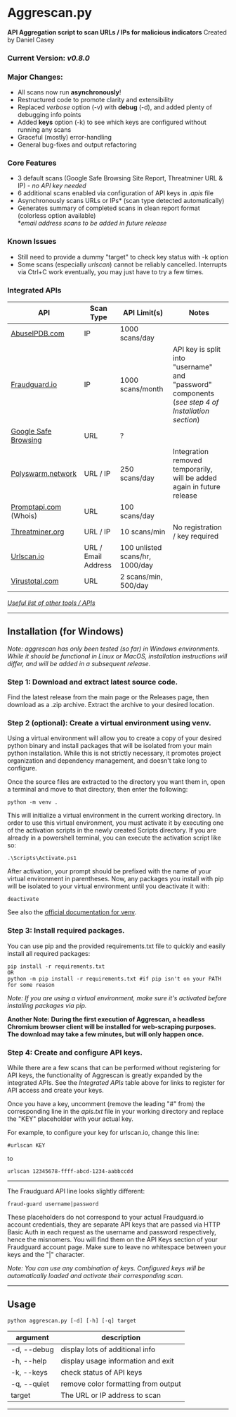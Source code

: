 
<br>

# Aggrescan.py

**API Aggregation script to scan URLs / IPs for malicious indicators**
Created by Daniel Casey

### Current Version: *v0.8.0*

### Major Changes:
- All scans now run **asynchronously**!
- Restructured code to promote clarity and extensibility
- Replaced *verbose* option (-v) with **debug** (-d), and added plenty of debugging info points
- Added **keys** option (-k) to see which keys are configured without running any scans
- Graceful (mostly) error-handling
- General bug-fixes and output refactoring

### Core Features
 - 3 default scans (Google Safe Browsing Site Report, Threatminer URL & IP) - *no API key needed*
 - 6 additional scans enabled via configuration of API keys in *.apis* file
 - Asynchronously scans URLs or IPs* (scan type detected automatically)
 - Generates summary of completed scans in clean report format (colorless option available)
<br>**email address scans to be added in future release*

### Known Issues
- Still need to provide a dummy "target" to check key status with -k option
- Some scans (especially *urlscan*) cannot be reliably cancelled. Interrupts via Ctrl+C work eventually, you may just have to try a few times.

### Integrated APIs
| API | Scan Type | API Limit(s) | Notes |
|--|--|--|--|
| [AbuseIPDB.com](https://docs.abuseipdb.com/#introduction) | IP | 1000 scans/day
|[Fraudguard.io](https://docs.fraudguard.io/)|IP| 1000 scans/month | API key is split into "username" and "password" components (*see step 4 of Installation section*)
|[Google Safe Browsing](https://developers.google.com/safe-browsing/v4/lookup-api)| URL | ? |
|[Polyswarm.network](https://docs.polyswarm.io/consumers) | URL / IP | 250 scans/day | Integration removed temporarily, will be added again in future release
|[Promptapi.com](https://promptapi.com/marketplace/description/whois-api#documentation-tab) (Whois)| URL | 100 scans/day |
|[Threatminer.org](https://www.threatminer.org/api.php)|URL / IP|10 scans/min | No registration / key required
|[Urlscan.io](https://urlscan.io/docs/api/)|URL / Email Address| 100 unlisted scans/hr, 1000/day|
|[Virustotal.com](https://developers.virustotal.com/reference/overview)|URL|2 scans/min, 500/day|

*[Useful list of other tools / APIs](https://zeltser.com/lookup-malicious-websites/)*

___

## Installation (for Windows)
*Note: aggrescan has only been tested (so far) in Windows environments. While it should be functional in Linux or MacOS, installation instructions will differ, and will be added in a subsequent release.*

### Step 1: Download and extract latest source code.
Find the latest release from the main page or the Releases page, then download as a .zip archive. Extract the archive to your desired location.

### Step 2 (optional): Create a virtual environment using venv.

Using a virtual environment will allow you to create a copy of your desired python binary and install packages that will be isolated from your main python installation. While this is not strictly necessary, it promotes project organization and dependency management, and doesn't take long to configure.

Once the source files are extracted to the directory you want them in, open a terminal and move to that directory, then enter the following:

    python -m venv .


This will initialize a virtual environment in the current working directory. In order to use this virtual environment, you must activate it by executing one of the activation scripts in the newly created Scripts directory. If you are already in a powershell terminal, you can execute the activation script like so:

    .\Scripts\Activate.ps1

After activation, your prompt should be prefixed with the name of your virtual environment in parentheses. Now, any packages you install with pip will be isolated to your virtual environment until you deactivate it with:

    deactivate

See also the [official documentation for venv](https://docs.python.org/3/library/venv.html).

### Step 3: Install required packages.
You can use pip and the provided requirements.txt file to quickly and easily install all required packages:

    pip install -r requirements.txt
    OR
    python -m pip install -r requirements.txt #if pip isn't on your PATH for some reason

*Note: If you are using a virtual environment, make sure it's activated before installing packages via pip.*

**Another Note: During the first execution of Aggrescan, a headless Chromium browser client will be installed for web-scraping purposes. The download may take a few minutes, but will only happen once.**

### Step 4: Create and configure API keys.
While there are a few scans that can be performed without registering for API keys, the functionality of Aggrescan is greatly expanded by the integrated APIs. See the *Integrated APIs* table above for links to register for API access and create your keys.

Once you have a key, uncomment (remove the leading "#" from) the corresponding line in the *apis.txt* file in your working directory and replace the "KEY" placeholder with your actual key.

For example, to configure your key for urlscan.io, change this line:

    #urlscan KEY

to

    urlscan 12345678-ffff-abcd-1234-aabbccdd

---
The Fraudguard API line looks slightly different:

    fraud-guard username|password

These placeholders do not correspond to your actual Fraudguard.io account credentials, they are separate API keys that are passed via HTTP Basic Auth in each request as the username and password respectively, hence the misnomers. You will find them on the API Keys section of your Fraudguard account page. Make sure to leave no whitespace between your keys and the "|" character.

*Note: You can use any combination of keys. Configured keys will be automatically loaded and activate their corresponding scan.*




___

## Usage


    python aggrescan.py [-d] [-h] [-q] target

| argument | description |
|--|--|
| -d, --debug | display lots of additional info |
| -h, --help | display usage information and exit |
| -k, --keys | check status of API keys |
| -q, --quiet | remove color formatting from output |
| target | The URL or IP address to scan |

___
